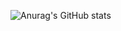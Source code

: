 ![Anurag's GitHub stats](https://github-readme-stats.vercel.app/api?username=khodehsoroush&show_icons=true&theme=radical)
